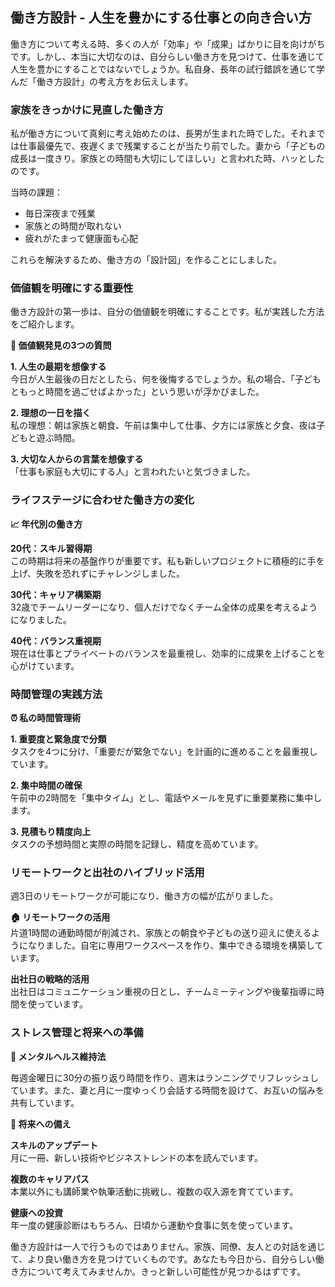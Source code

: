 <!-- wp:heading {"level":2} -->
<h2>働き方設計 - 人生を豊かにする仕事との向き合い方</h2>
<!-- /wp:heading -->

<!-- wp:paragraph -->
<p>働き方について考える時、多くの人が「効率」や「成果」ばかりに目を向けがちです。しかし、本当に大切なのは、自分らしい働き方を見つけて、仕事を通じて人生を豊かにすることではないでしょうか。私自身、長年の試行錯誤を通じて学んだ「働き方設計」の考え方をお伝えします。</p>
<!-- /wp:paragraph -->

<!-- wp:heading {"level":3} -->
<h3>家族をきっかけに見直した働き方</h3>
<!-- /wp:heading -->

<!-- wp:paragraph -->
<p>私が働き方について真剣に考え始めたのは、長男が生まれた時でした。それまでは仕事最優先で、夜遅くまで残業することが当たり前でした。妻から「子どもの成長は一度きり。家族との時間も大切にしてほしい」と言われた時、ハッとしたのです。</p>
<!-- /wp:paragraph -->

<!-- wp:paragraph -->
<p>当時の課題：</p>
<!-- /wp:paragraph -->

<!-- wp:list -->
<ul>
<li>毎日深夜まで残業</li>
<li>家族との時間が取れない</li>
<li>疲れがたまって健康面も心配</li>
</ul>
<!-- /wp:list -->

<!-- wp:paragraph -->
<p>これらを解決するため、働き方の「設計図」を作ることにしました。</p>
<!-- /wp:paragraph -->

<!-- wp:heading {"level":3} -->
<h3>価値観を明確にする重要性</h3>
<!-- /wp:heading -->

<!-- wp:paragraph -->
<p>働き方設計の第一歩は、自分の価値観を明確にすることです。私が実践した方法をご紹介します。</p>
<!-- /wp:paragraph -->

<!-- wp:paragraph -->
<p><strong>🎯 価値観発見の3つの質問</strong></p>
<!-- /wp:paragraph -->

<!-- wp:paragraph -->
<p><strong>1. 人生の最期を想像する</strong><br>今日が人生最後の日だとしたら、何を後悔するでしょうか。私の場合、「子どもともっと時間を過ごせばよかった」という思いが浮かびました。</p>
<!-- /wp:paragraph -->

<!-- wp:paragraph -->
<p><strong>2. 理想の一日を描く</strong><br>私の理想：朝は家族と朝食、午前は集中して仕事、夕方には家族と夕食、夜は子どもと遊ぶ時間。</p>
<!-- /wp:paragraph -->

<!-- wp:paragraph -->
<p><strong>3. 大切な人からの言葉を想像する</strong><br>「仕事も家庭も大切にする人」と言われたいと気づきました。</p>
<!-- /wp:paragraph -->

<!-- wp:heading {"level":3} -->
<h3>ライフステージに合わせた働き方の変化</h3>
<!-- /wp:heading -->

<!-- wp:paragraph -->
<p><strong>📈 年代別の働き方</strong></p>
<!-- /wp:paragraph -->

<!-- wp:paragraph -->
<p><strong>20代：スキル習得期</strong><br>この時期は将来の基盤作りが重要です。私も新しいプロジェクトに積極的に手を上げ、失敗を恐れずにチャレンジしました。</p>
<!-- /wp:paragraph -->

<!-- wp:paragraph -->
<p><strong>30代：キャリア構築期</strong><br>32歳でチームリーダーになり、個人だけでなくチーム全体の成果を考えるようになりました。</p>
<!-- /wp:paragraph -->

<!-- wp:paragraph -->
<p><strong>40代：バランス重視期</strong><br>現在は仕事とプライベートのバランスを最重視し、効率的に成果を上げることを心がけています。</p>
<!-- /wp:paragraph -->

<!-- wp:heading {"level":3} -->
<h3>時間管理の実践方法</h3>
<!-- /wp:heading -->

<!-- wp:paragraph -->
<p><strong>⏰ 私の時間管理術</strong></p>
<!-- /wp:paragraph -->

<!-- wp:paragraph -->
<p><strong>1. 重要度と緊急度で分類</strong><br>タスクを4つに分け、「重要だが緊急でない」を計画的に進めることを最重視しています。</p>
<!-- /wp:paragraph -->

<!-- wp:paragraph -->
<p><strong>2. 集中時間の確保</strong><br>午前中の2時間を「集中タイム」とし、電話やメールを見ずに重要業務に集中します。</p>
<!-- /wp:paragraph -->

<!-- wp:paragraph -->
<p><strong>3. 見積もり精度向上</strong><br>タスクの予想時間と実際の時間を記録し、精度を高めています。</p>
<!-- /wp:paragraph -->

<!-- wp:heading {"level":3} -->
<h3>リモートワークと出社のハイブリッド活用</h3>
<!-- /wp:heading -->

<!-- wp:paragraph -->
<p>週3日のリモートワークが可能になり、働き方の幅が広がりました。</p>
<!-- /wp:paragraph -->

<!-- wp:paragraph -->
<p><strong>🏠 リモートワークの活用</strong><br>片道1時間の通勤時間が削減され、家族との朝食や子どもの送り迎えに使えるようになりました。自宅に専用ワークスペースを作り、集中できる環境を構築しています。</p>
<!-- /wp:paragraph -->

<!-- wp:paragraph -->
<p><strong>出社日の戦略的活用</strong><br>出社日はコミュニケーション重視の日とし、チームミーティングや後輩指導に時間を使っています。</p>
<!-- /wp:paragraph -->

<!-- wp:heading {"level":3} -->
<h3>ストレス管理と将来への準備</h3>
<!-- /wp:heading -->

<!-- wp:paragraph -->
<p><strong>🧘 メンタルヘルス維持法</strong></p>
<!-- /wp:paragraph -->

<!-- wp:paragraph -->
<p>毎週金曜日に30分の振り返り時間を作り、週末はランニングでリフレッシュしています。また、妻と月に一度ゆっくり会話する時間を設けて、お互いの悩みを共有しています。</p>
<!-- /wp:paragraph -->

<!-- wp:paragraph -->
<p><strong>🔮 将来への備え</strong></p>
<!-- /wp:paragraph -->

<!-- wp:paragraph -->
<p><strong>スキルのアップデート</strong><br>月に一冊、新しい技術やビジネストレンドの本を読んでいます。</p>
<!-- /wp:paragraph -->

<!-- wp:paragraph -->
<p><strong>複数のキャリアパス</strong><br>本業以外にも講師業や執筆活動に挑戦し、複数の収入源を育てています。</p>
<!-- /wp:paragraph -->

<!-- wp:paragraph -->
<p><strong>健康への投資</strong><br>年一度の健康診断はもちろん、日頃から運動や食事に気を使っています。</p>
<!-- /wp:paragraph -->

<!-- wp:paragraph -->
<p>働き方設計は一人で行うものではありません。家族、同僚、友人との対話を通じて、より良い働き方を見つけていくものです。あなたも今日から、自分らしい働き方について考えてみませんか。きっと新しい可能性が見つかるはずです。</p>
<!-- /wp:paragraph -->